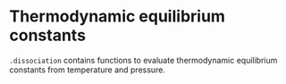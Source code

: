 # Thermodynamic equilibrium constants

`.dissociation` contains functions to evaluate thermodynamic equilibrium constants from temperature and pressure.
